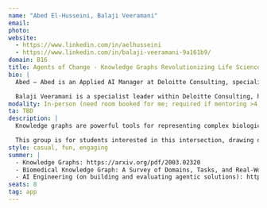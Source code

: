 ```yaml
---
name: "Abed El-Husseini, Balaji Veeramani"
email: 
photo:
website:
  - https://www.linkedin.com/in/aelhusseini
  - https://www.linkedin.com/in/balaji-veeramani-9a161b9/
domain: B16
title: Agents of Change - Knowledge Graphs Revolutionizing Life Sciences 🧪🧬
bio: |
  Abed – Abed is an Applied AI Manager at Deloitte Consulting, specializing in Generative AI applications. Passionate about teaching, he has served as a business case mentor and capstone instructor for HDSI. A proud graduate of The Ohio State University, Abed now lives in Austin, Texas—the live music capital of the world—with his wife and son 🤠🎸. He's an avid runner and a dessert enthusiast, in that order.

  Balaji Veeramani is a specialist leader within Deloitte Consulting, helping organizations develop and adopt AI solutions responsibly. Balaji has been leading AI/ML teams developing deep learning, machine learning, data science and GenAI based solutions, for life sciences, healthcare, diagnostics, agriculture, investment management, and logistics organizations. Balaji received his Ph.D. in Biomedical Engineering from Johns Hopkins University, and a Masters in Electrical Engineering (signal processing) from Arizona State University.
modality: In-person (need room booked for me; required if mentoring >4 students in-person)
ta: TBD
description: |
  Knowledge graphs are powerful tools for representing complex biological systems by modeling entities—such as genes, proteins, diseases, and drugs—and the relationships between them. At the same time, agentic systems are capable of autonomous reasoning and goal-directed action. Combining these approaches enables the development of systems that can navigate vast biomedical knowledge networks, supporting researchers in hypothesis generation and data exploration.

  This group is for students interested in this intersection, drawing on principles from artificial intelligence, knowledge representation, and the life sciences to create intelligent agents that can explore biomedical data and deliver meaningful insights.
style: casual, fun, engaging
summer: |
  - Knowledge Graphs: https://arxiv.org/pdf/2003.02320  
  - Biomedical Knowledge Graph: A Survey of Domains, Tasks, and Real-World Applications: https://arxiv.org/pdf/2501.11632  
  - AI Engineering (on building and evaluating agentic solutions): https://www.oreilly.com/library/view/ai-engineering/9781098166298/
seats: 8
tag: app
---
```

